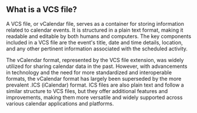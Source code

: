 ## What is a VCS file?

A VCS file, or vCalendar file, serves as a container for storing information related to calendar events. It is structured in a plain text format, making it readable and editable by both humans and computers. The key components included in a VCS file are the event's title, date and time details, location, and any other pertinent information associated with the scheduled activity.

The vCalendar format, represented by the VCS file extension, was widely utilized for sharing calendar data in the past. However, with advancements in technology and the need for more standardized and interoperable formats, the vCalendar format has largely been superseded by the more prevalent .ICS (iCalendar) format. ICS files are also plain text and follow a similar structure to VCS files, but they offer additional features and improvements, making them more versatile and widely supported across various calendar applications and platforms.
